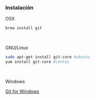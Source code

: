 ###  Instalación

OSX
``` bash
brew install git
```

<br>

GNU/Linux
``` bash
sudo apt-get install git-core #ubuntu
yum install git-core #centos
```

<br>

Windows

[Git for Windows](http://msysgit.github.io/)